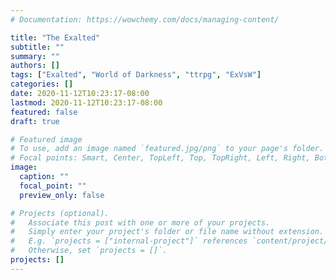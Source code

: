 ```yaml
---
# Documentation: https://wowchemy.com/docs/managing-content/

title: "The Exalted"
subtitle: ""
summary: ""
authors: []
tags: ["Exalted", "World of Darkness", "ttrpg", "ExVsW"]
categories: []
date: 2020-11-12T10:23:17-08:00
lastmod: 2020-11-12T10:23:17-08:00
featured: false
draft: true

# Featured image
# To use, add an image named `featured.jpg/png` to your page's folder.
# Focal points: Smart, Center, TopLeft, Top, TopRight, Left, Right, BottomLeft, Bottom, BottomRight.
image:
  caption: ""
  focal_point: ""
  preview_only: false

# Projects (optional).
#   Associate this post with one or more of your projects.
#   Simply enter your project's folder or file name without extension.
#   E.g. `projects = ["internal-project"]` references `content/project/deep-learning/index.md`.
#   Otherwise, set `projects = []`.
projects: []
---
```


